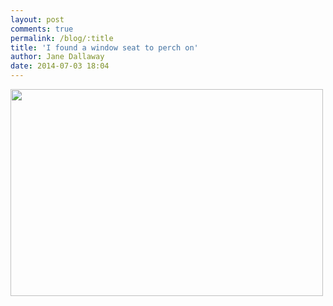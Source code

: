 ```yaml
---
layout: post
comments: true
permalink: /blog/:title
title: 'I found a window seat to perch on'
author: Jane Dallaway
date: 2014-07-03 18:04
---
```


<div><a href="http://static.skitters.dallaway.com/tp_DSC_1774.JPG"><img src="http://static.skitters.dallaway.com/tp_thumb_DSC_1774.JPG" width="500" height="331"/></a></div>


  
      

